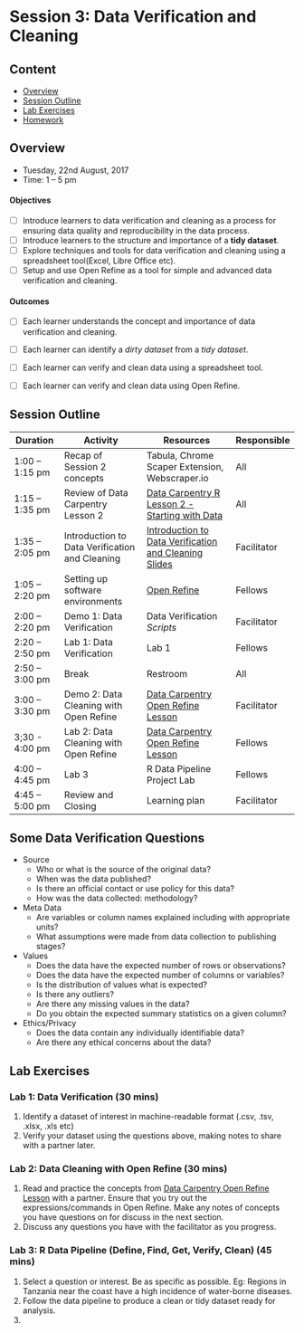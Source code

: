 # Session 3: Data Verification and Cleaning

## Content
- [Overview](#overview)
- [Session Outline](#session-outline)
- [Lab Exercises](#lab-exercises)
- [Homework](#homework)

## Overview
- Tuesday, 22nd August, 2017
- Time: 1 – 5 pm

#### Objectives
- [ ] Introduce learners to data verification and cleaning as a process for ensuring data quality and reproducibility in the data process.
- [ ] Introduce learners to the structure and importance of a **tidy dataset**.
- [ ] Explore techniques and tools for data verification and cleaning using a spreadsheet tool(Excel, Libre Office etc).
- [ ] Setup and use Open Refine as a tool for simple and advanced data verification and cleaning.

#### Outcomes
- [ ] Each learner understands the concept and importance of data verification and cleaning.
- [ ] Each learner can identify a *dirty dataset* from a *tidy dataset*.
- [ ] Each learner can verify and clean data using a spreadsheet tool.
- [ ] Each learner can verify and clean data using Open Refine.



## Session Outline
Duration | Activity | Resources | Responsible
--------- | ---------------| ----------| ----------
1:00 – 1:15 pm | Recap of Session 2 concepts | Tabula, Chrome Scaper Extension, Webscraper.io | All
1:15 – 1:35 pm | Review of Data Carpentry Lesson 2 | [Data Carpentry R Lesson 2 - Starting with Data](http://www.datacarpentry.org/R-ecology-lesson/02-starting-with-data.html) | All
1:35 – 2:05 pm| Introduction to Data Verification and Cleaning | [Introduction to Data Verification and Cleaning Slides](https://docs.google.com/presentation/d/1ZFy-y325MgeuvsWg8vTS4YPHwBUuCTxAZ0kl-5ui2tE/edit?usp=sharing) | Facilitator
1:05 – 2:20 pm | Setting up software environments | [Open Refine](http://openrefine.org/) |Fellows
2:00 – 2:20 pm | Demo 1: Data Verification | Data Verification *Scripts* |Facilitator
2:20 – 2:50 pm | Lab 1: Data Verification | Lab 1 |Fellows
2:50 – 3:00 pm | Break | Restroom | All
3:00 – 3:30 pm | Demo 2: Data Cleaning with Open Refine | [Data Carpentry Open Refine Lesson](http://www.datacarpentry.org/OpenRefine-ecology-lesson/00-getting-started/) | Facilitator
3;30 - 4:00 pm | Lab 2: Data Cleaning with Open Refine | [Data Carpentry Open Refine Lesson](http://www.datacarpentry.org/OpenRefine-ecology-lesson/00-getting-started/) | Fellows
4:00 – 4:45 pm | Lab 3 | R Data Pipeline Project Lab | Fellows
4:45 – 5:00 pm | Review and Closing | Learning plan | Facilitator

## Some Data Verification Questions
-  Source
    - Who or what is the source of the original data?
    -  When was the data published?
    - Is there an official contact or use policy for this data?
    - How was the data collected: methodology?
- Meta Data
  - Are variables or column names explained including with appropriate units?
  - What assumptions were made from data collection to publishing stages?
- Values
  - Does the data have the expected number of rows or observations?
  - Does the data have the expected number of columns or variables?
  - Is the distribution of values what is expected?
  - Is there any outliers?
  - Are there any missing values in the data?
  - Do you obtain the expected summary statistics on a given column?
- Ethics/Privacy
  - Does the data contain any individually identifiable data?
  - Are there any ethical concerns about the data?



## Lab Exercises
### Lab 1: Data Verification (30 mins)
1. Identify a dataset of interest in machine-readable format (.csv, .tsv, .xlsx, .xls etc)
2. Verify your dataset using the questions above, making notes to share with a partner later.


### Lab 2: Data Cleaning with Open Refine (30 mins)
1. Read and practice the concepts from [Data Carpentry Open Refine Lesson](http://www.datacarpentry.org/OpenRefine-ecology-lesson/00-getting-started/) with a partner. Ensure that you try out the expressions/commands in Open Refine. Make any notes of concepts you have questions on for discuss in the next section.
2. Discuss any questions you have with the facilitator as you progress.

### Lab 3: R Data Pipeline (Define, Find, Get, Verify, Clean) (45 mins)
1. Select a question or interest. Be as specific as possible. Eg: Regions in Tanzania near the coast have a high incidence of water-borne diseases.
2. Follow the data pipeline to produce a clean or tidy dataset ready for analysis.
3.
